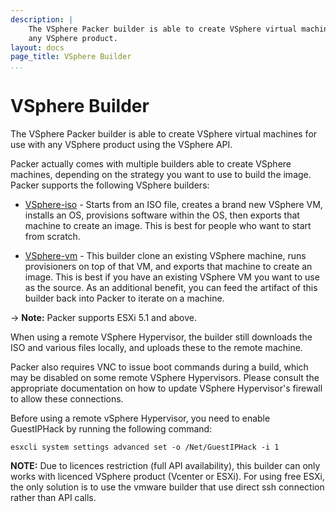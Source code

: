 ```yaml
---
description: |
    The VSphere Packer builder is able to create VSphere virtual machines for use with
    any VSphere product.
layout: docs
page_title: VSphere Builder
...
```


# VSphere Builder

The VSphere Packer builder is able to create VSphere virtual machines for use with
any VSphere product using the VSphere API.

Packer actually comes with multiple builders able to create VSphere machines,
depending on the strategy you want to use to build the image. Packer supports
the following VSphere builders:

-   [VSphere-iso](/docs/builders/VSphere-iso.html) - Starts from an ISO file,
    creates a brand new VSphere VM, installs an OS, provisions software within
    the OS, then exports that machine to create an image. This is best for
    people who want to start from scratch.

-   [VSphere-vm](/docs/builders/VSphere-vm.html) - This builder clone an
    existing VSphere machine, runs provisioners on top of that
    VM, and exports that machine to create an image. This is best if you have an
    existing VSphere VM you want to use as the source. As an additional benefit,
    you can feed the artifact of this builder back into Packer to iterate on
    a machine.


-&gt; **Note:** Packer supports ESXi 5.1 and above.



When using a remote VSphere Hypervisor, the builder still downloads the ISO and
various files locally, and uploads these to the remote machine. 

Packer also requires VNC to issue boot commands during a build, which may be
disabled on some remote VSphere Hypervisors. Please consult the appropriate
documentation on how to update VSphere Hypervisor's firewall to allow these
connections.

Before using a remote vSphere Hypervisor, you need to enable GuestIPHack by
running the following command:

``` {.text}
esxcli system settings advanced set -o /Net/GuestIPHack -i 1
```


**NOTE:** Due to licences restriction (full API availability), this builder can only works with licenced VSphere product (Vcenter or ESXi). For using free ESXi, the only solution is to use the vmware builder that use direct ssh connection rather than API calls.
